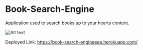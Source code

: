 # Book-Search-Engine

Application used to search books up to your hearts content. 

![Alt text](https://i.imgur.com/buipTq3.png)

Deployed Link: https://book-search-engineeee.herokuapp.com/
